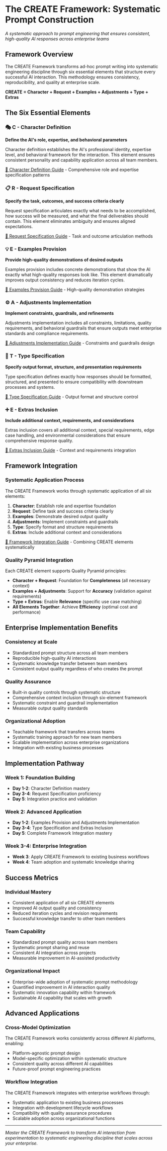 # The CREATE Framework: Systematic Prompt Construction

*A systematic approach to prompt engineering that ensures consistent, high-quality AI responses across enterprise teams*

## Framework Overview

The CREATE Framework transforms ad-hoc prompt writing into systematic engineering discipline through six essential elements that structure every successful AI interaction. This methodology ensures consistency, reproducibility, and quality at enterprise scale.

**CREATE = Character + Request + Examples + Adjustments + Type + Extras**

## The Six Essential Elements

### 🎭 **C - Character Definition**
**Define the AI's role, expertise, and behavioral parameters**

Character definition establishes the AI's professional identity, expertise level, and behavioral framework for the interaction. This element ensures consistent personality and capability application across all team members.

[📖 Character Definition Guide](character-definition.md) - Comprehensive role and expertise specification patterns

### 📋 **R - Request Specification**  
**Specify the task, outcomes, and success criteria clearly**

Request specification articulates exactly what needs to be accomplished, how success will be measured, and what the final deliverables should contain. This element eliminates ambiguity and ensures aligned expectations.

[📖 Request Specification Guide](request-specification.md) - Task and outcome articulation methods

### 💡 **E - Examples Provision**
**Provide high-quality demonstrations of desired outputs**

Examples provision includes concrete demonstrations that show the AI exactly what high-quality responses look like. This element dramatically improves output consistency and reduces iteration cycles.

[📖 Examples Provision Guide](examples-provision.md) - High-quality demonstration strategies

### ⚙️ **A - Adjustments Implementation**
**Implement constraints, guardrails, and refinements**

Adjustments implementation includes all constraints, limitations, quality requirements, and behavioral guardrails that ensure outputs meet enterprise standards and compliance requirements.

[📖 Adjustments Implementation Guide](adjustments-implementation.md) - Constraints and guardrails design

### 📝 **T - Type Specification**
**Specify output format, structure, and presentation requirements**

Type specification defines exactly how responses should be formatted, structured, and presented to ensure compatibility with downstream processes and systems.

[📖 Type Specification Guide](type-specification.md) - Output format and structure control

### ➕ **E - Extras Inclusion**
**Include additional context, requirements, and considerations**

Extras inclusion covers all additional context, special requirements, edge case handling, and environmental considerations that ensure comprehensive response quality.

[📖 Extras Inclusion Guide](extras-inclusion.md) - Context and requirements integration

## Framework Integration

### Systematic Application Process

The CREATE Framework works through systematic application of all six elements:

1. **Character**: Establish role and expertise foundation
2. **Request**: Define task and success criteria clearly  
3. **Examples**: Demonstrate desired output quality
4. **Adjustments**: Implement constraints and guardrails
5. **Type**: Specify format and structure requirements
6. **Extras**: Include additional context and considerations

[📖 Framework Integration Guide](framework-integration.md) - Combining CREATE elements systematically

### Quality Pyramid Integration

Each CREATE element supports Quality Pyramid principles:

- **Character + Request**: Foundation for **Completeness** (all necessary context)
- **Examples + Adjustments**: Support for **Accuracy** (validation against requirements)  
- **Type + Extras**: Enable **Relevance** (specific use case matching)
- **All Elements Together**: Achieve **Efficiency** (optimal cost and performance)

## Enterprise Implementation Benefits

### Consistency at Scale
- Standardized prompt structure across all team members
- Reproducible high-quality AI interactions
- Systematic knowledge transfer between team members
- Consistent output quality regardless of who creates the prompt

### Quality Assurance
- Built-in quality controls through systematic structure
- Comprehensive context inclusion through six-element framework
- Systematic constraint and guardrail implementation
- Measurable output quality standards

### Organizational Adoption
- Teachable framework that transfers across teams
- Systematic training approach for new team members
- Scalable implementation across enterprise organizations
- Integration with existing business processes

## Implementation Pathway

### Week 1: Foundation Building
- **Day 1-2**: Character Definition mastery
- **Day 3-4**: Request Specification proficiency  
- **Day 5**: Integration practice and validation

### Week 2: Advanced Application
- **Day 1-2**: Examples Provision and Adjustments Implementation
- **Day 3-4**: Type Specification and Extras Inclusion
- **Day 5**: Complete Framework Integration mastery

### Week 3-4: Enterprise Integration
- **Week 3**: Apply CREATE Framework to existing business workflows
- **Week 4**: Team adoption and systematic knowledge sharing

## Success Metrics

### Individual Mastery
- Consistent application of all six CREATE elements
- Improved AI output quality and consistency
- Reduced iteration cycles and revision requirements
- Successful knowledge transfer to other team members

### Team Capability  
- Standardized prompt quality across team members
- Systematic prompt sharing and reuse
- Consistent AI integration across projects
- Measurable improvement in AI-assisted productivity

### Organizational Impact
- Enterprise-wide adoption of systematic prompt methodology
- Quantified improvement in AI interaction quality
- Systematic innovation capability within framework
- Sustainable AI capability that scales with growth

## Advanced Applications

### Cross-Model Optimization
The CREATE Framework works consistently across different AI platforms, enabling:
- Platform-agnostic prompt design
- Model-specific optimization within systematic structure
- Consistent quality across different AI capabilities
- Future-proof prompt engineering practices

### Workflow Integration
The CREATE Framework integrates with enterprise workflows through:
- Systematic application to existing business processes
- Integration with development lifecycle workflows
- Compatibility with quality assurance procedures  
- Scalable adoption across organizational functions

---

*Master the CREATE Framework to transform AI interaction from experimentation to systematic engineering discipline that scales across your enterprise.*
